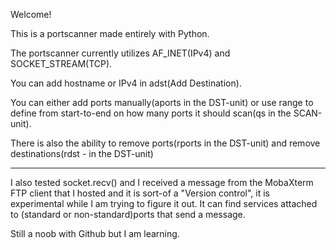 Welcome!

This is a portscanner made entirely with Python.

The portscanner currently utilizes AF_INET(IPv4) and SOCKET_STREAM(TCP).

You can add hostname or IPv4 in adst(Add Destination).

You can either add ports manually(aports in the DST-unit) or use range to define from start-to-end on how many ports it should scan(qs in the SCAN-unit).

There is also the ability to remove ports(rports in the DST-unit) and remove destinations(rdst - in the DST-unit)

----
I also tested socket.recv() and I received a message from the MobaXterm FTP client that I hosted and it is sort-of a "Version control", it is experimental while I am trying to figure it out. It can find services attached to (standard or non-standard)ports that send a message.

Still a noob with Github but I am learning.
